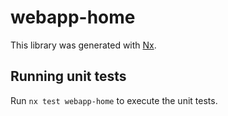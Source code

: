 # webapp-home

This library was generated with [Nx](https://nx.dev).

## Running unit tests

Run `nx test webapp-home` to execute the unit tests.
